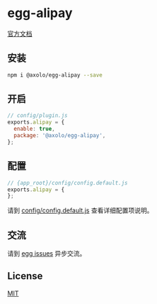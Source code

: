 # egg-alipay

[官方文档](https://www.yuque.com/chenqiu/alipay-node-sdk)

## 安装

```bash
npm i @axolo/egg-alipay --save
```

## 开启

```js
// config/plugin.js
exports.alipay = {
  enable: true,
  package: '@axolo/egg-alipay',
};
```

## 配置

```js
// {app_root}/config/config.default.js
exports.alipay = {
};
```

请到 [config/config.default.js](config/config.default.js) 查看详细配置项说明。

## 交流

请到 [egg issues](https://github.com/axolo/egg-alipay/issues) 异步交流。

## License

[MIT](LICENSE)

